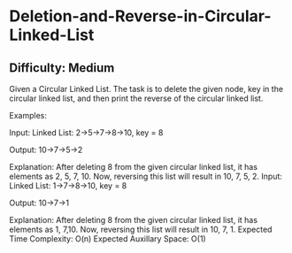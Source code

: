 # Deletion-and-Reverse-in-Circular-Linked-List

## Difficulty: Medium
Given a Circular Linked List. The task is to delete the given node, key in the circular linked list, and then print the reverse of the circular linked list.

Examples:

Input: Linked List: 2->5->7->8->10, key = 8

Output: 10->7->5->2 

Explanation:
After deleting 8 from the given circular linked list, it has elements as 2, 5, 7, 10. Now, reversing this list will result in 10, 7, 5, 2.
Input: Linked List: 1->7->8->10, key = 8

Output: 10->7->1

Explanation: 
After deleting 8 from the given circular linked list, it has elements as 1, 7,10. Now, reversing this list will result in 10, 7, 1.
Expected Time Complexity: O(n)
Expected Auxillary Space: O(1)
